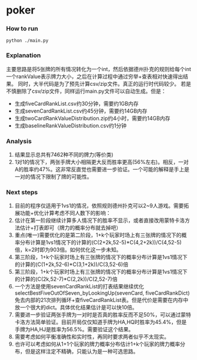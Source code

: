 # poker

### How to run
`python ./main.py`

### Explanation
主要思路是将5张牌的所有情况转化为一个int，然后依据德州扑克的规则给每个int一个rankValue表示牌力大小，之后在计算过程中通过穷举+查表相对快速得出结果。
同时，大半代码是为了预先计算csv/zip文件。真正的运行时代码较少。
若是不慎删除了csv/zip文件，同样运行main.py文件可以自动生成。但是：
* 生成fiveCardRankList.csv约30分钟，需要约1GB内存
* 生成sevenCardRankList.csv约45分钟，需要约14GB内存
* 生成twoCardRankValueDistribution.zip约4小时，需要约14GB内存
* 生成baselineRankValueDistribution.csv约1分钟

### Analysis
1. 结果显示总共有7462种不同的牌力(等价类)
2. 1对1的情况下，两张手牌大小相隔更大反而胜率更高(56%左右)。相反，一对A的胜率约47%。这非常反直觉也需要进一步验证。一个可能的解释是手上是一对的情况下限制了牌的可能性。

### Next steps
1. 目前的程序仅适用于1vs1的情况，依照规则德州扑克可以2~9人游戏。需要拓展功能+优化计算考虑不同人数下的影响：
  1. 估计在第一阶段继续计算多人情况下的胜率不显示，或者直接改用蒙特卡洛方法估计+打表即可（牌力的概率分布就去掉吧）
  2. 重点(唯一)需要优化的是第二阶段，1+k个玩家时场上有三张牌的情况下的概率分布计算是1vs1情况下的计算的(C(2+2k,52-5)*C(4,2+2k))/C(4,52-5)倍，k=2时即为903倍。如何优化这一步未知。
  3. 第三阶段，1+k个玩家时场上有三张牌的情况下的概率分布计算是1vs1情况下的计算的(C(1+2k,52-6)*C(3,1+2k))/C(3,52-6)倍
  4. 第三阶段，1+k个玩家时场上有三张牌的情况下的概率分布计算是1vs1情况下的计算的(C(2k,52-7)*C(2,2k))/C(2,52-7)倍
  5. 一个方法是使用sevenCardRankList的打表结果继续优化selectBestFiveOutOfSeven_byLookingUp(sevenCard, fiveCardRankDict)免去内部的21次排列循环+查fiveCardRankList表。但是代价是需要在内存中放一个很大的dict。具体优化结果估计是可以快10倍。
2. 需要进一步验证两张手牌为一对时是否真的胜率反而不足50%，可以通过蒙特卡洛方法简单验证。目前开局仅仅知道手牌为HA,HQ时胜率为45.4%，但是手牌为HA,HJ是胜率为56.5%。需要验证这个结果。
3. 需要考虑如何平衡准确性和实时性，再同时要求两者似乎不太现实。
4. 也许可以考虑如何从1+1个玩家的牌力概率分布估计1+k个玩家的牌力概率分布，但是这样注定不精确，只能认为是一种可选思路。
